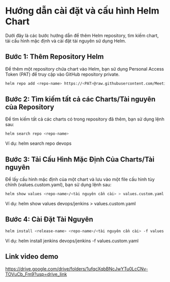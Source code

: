 # Hướng dẫn cài đặt và cấu hình Helm Chart

Dưới đây là các bước hướng dẫn để thêm Helm repository, tìm kiếm chart, tải cấu hình mặc định và cài đặt tài nguyên sử dụng Helm.

## Bước 1: Thêm Repository Helm
Để thêm một repository chứa chart vào Helm, bạn sử dụng Personal Access Token (PAT) để truy cập vào GitHub repository private.

```bash
helm repo add <repo-name> https://<PAT>@raw.githubusercontent.com/MeetingTeam/k8s-repo/main
```

## Bước 2: Tìm kiếm tất cả các Charts/Tài nguyên của Repository

Để tìm kiếm tất cả các charts có trong repository đã thêm, bạn sử dụng lệnh sau:

```bash
helm search repo <repo-name>
```

Ví dụ: helm search repo devops

## Bước 3: Tải Cấu Hình Mặc Định Của Charts/Tài nguyên
Để lấy cấu hình mặc định của một chart và lưu vào một file cấu hình tùy chỉnh (values.custom.yaml), bạn sử dụng lệnh sau:

```bash
helm show values <repo-name>/<tài nguyên cần cài> > values.custom.yaml
```

Ví dụ: helm show values devops/jenkins > values.custom.yaml

## Bước 4: Cài Đặt Tài Nguyên
```bash
helm install <release-name> <repo-name>/<tài nguyên cần cài> -f values.custom.yaml
```
Ví dụ: helm install jenkins devops/jenkins -f values.custom.yaml

## Link video demo

https://drive.google.com/drive/folders/1ufqcXqbBNcJwYTu0LcCNv-TOVuCb_Fm9?usp=drive_link


